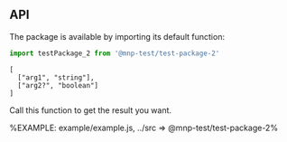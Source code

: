 
## API

The package is available by importing its default function:

```js
import testPackage_2 from '@mnp-test/test-package-2'
```

```### testPackage_2
[
  ["arg1", "string"],
  ["arg2?", "boolean"]
]
```

Call this function to get the result you want.

%EXAMPLE: example/example.js, ../src => @mnp-test/test-package-2%
